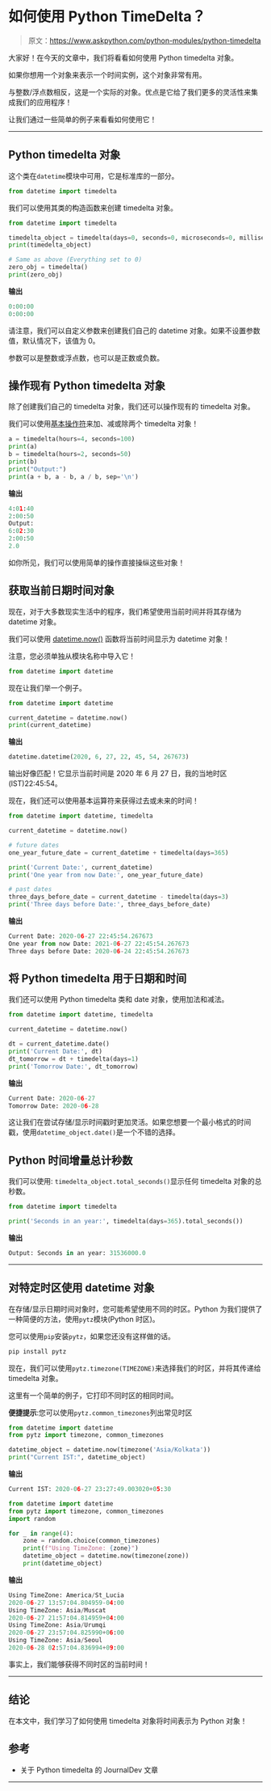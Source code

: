 # 如何使用 Python TimeDelta？

> 原文：<https://www.askpython.com/python-modules/python-timedelta>

大家好！在今天的文章中，我们将看看如何使用 Python timedelta 对象。

如果你想用一个对象来表示一个时间实例，这个对象非常有用。

与整数/浮点数相反，这是一个实际的对象。优点是它给了我们更多的灵活性来集成我们的应用程序！

让我们通过一些简单的例子来看看如何使用它！

* * *

## Python timedelta 对象

这个类在`datetime`模块中可用，它是标准库的一部分。

```py
from datetime import timedelta

```

我们可以使用其类的构造函数来创建 timedelta 对象。

```py
from datetime import timedelta

timedelta_object = timedelta(days=0, seconds=0, microseconds=0, milliseconds=0, minutes=0, hours=0, weeks=0)
print(timedelta_object)

# Same as above (Everything set to 0)
zero_obj = timedelta()
print(zero_obj)

```

**输出**

```py
0:00:00
0:00:00

```

请注意，我们可以自定义参数来创建我们自己的 datetime 对象。如果不设置参数值，默认情况下，该值为 0。

参数可以是整数或浮点数，也可以是正数或负数。

## 操作现有 Python timedelta 对象

除了创建我们自己的 timedelta 对象，我们还可以操作现有的 timedelta 对象。

我们可以使用[基本操作符](https://www.askpython.com/python/python-operators)来加、减或除两个 timedelta 对象！

```py
a = timedelta(hours=4, seconds=100)
print(a)
b = timedelta(hours=2, seconds=50)
print(b)
print("Output:")
print(a + b, a - b, a / b, sep='\n')

```

**输出**

```py
4:01:40
2:00:50
Output:
6:02:30
2:00:50
2.0

```

如你所见，我们可以使用简单的操作直接操纵这些对象！

## 获取当前日期时间对象

现在，对于大多数现实生活中的程序，我们希望使用当前时间并将其存储为 datetime 对象。

我们可以使用 [datetime.now()](https://www.askpython.com/python/examples/current-date-and-time-in-python) 函数将当前时间显示为 datetime 对象！

注意，您必须单独从模块名称中导入它！

```py
from datetime import datetime

```

现在让我们举一个例子。

```py
from datetime import datetime

current_datetime = datetime.now()
print(current_datetime)

```

**输出**

```py
datetime.datetime(2020, 6, 27, 22, 45, 54, 267673)

```

输出好像匹配！它显示当前时间是 2020 年 6 月 27 日，我的当地时区(IST)22:45:54。

现在，我们还可以使用基本运算符来获得过去或未来的时间！

```py
from datetime import datetime, timedelta

current_datetime = datetime.now()

# future dates
one_year_future_date = current_datetime + timedelta(days=365)

print('Current Date:', current_datetime)
print('One year from now Date:', one_year_future_date)

# past dates
three_days_before_date = current_datetime - timedelta(days=3)
print('Three days before Date:', three_days_before_date)

```

**输出**

```py
Current Date: 2020-06-27 22:45:54.267673
One year from now Date: 2021-06-27 22:45:54.267673
Three days before Date: 2020-06-24 22:45:54.267673

```

## 将 Python timedelta 用于日期和时间

我们还可以使用 Python timedelta 类和 date 对象，使用加法和减法。

```py
from datetime import datetime, timedelta

current_datetime = datetime.now()

dt = current_datetime.date()
print('Current Date:', dt)
dt_tomorrow = dt + timedelta(days=1)
print('Tomorrow Date:', dt_tomorrow)

```

**输出**

```py
Current Date: 2020-06-27
Tomorrow Date: 2020-06-28

```

这让我们在尝试存储/显示时间戳时更加灵活。如果您想要一个最小格式的时间戳，使用`datetime_object.date()`是一个不错的选择。

## Python 时间增量总计秒数

我们可以使用:
`timedelta_object.total_seconds()`显示任何 timedelta 对象的总秒数。

```py
from datetime import timedelta

print('Seconds in an year:', timedelta(days=365).total_seconds())

```

**输出**

```py
Output: Seconds in an year: 31536000.0

```

* * *

## 对特定时区使用 datetime 对象

在存储/显示日期时间对象时，您可能希望使用不同的时区。Python 为我们提供了一种简便的方法，使用`pytz`模块(Python 时区)。

您可以使用`pip`安装`pytz`，如果您还没有这样做的话。

```py
pip install pytz

```

现在，我们可以使用`pytz.timezone(TIMEZONE)`来选择我们的时区，并将其传递给 timedelta 对象。

这里有一个简单的例子，它打印不同时区的相同时间。

**便捷提示**:您可以使用`pytz.common_timezones`列出常见时区

```py
from datetime import datetime
from pytz import timezone, common_timezones

datetime_object = datetime.now(timezone('Asia/Kolkata'))
print("Current IST:", datetime_object)

```

**输出**

```py
Current IST: 2020-06-27 23:27:49.003020+05:30

```

```py
from datetime import datetime
from pytz import timezone, common_timezones
import random

for _ in range(4):
    zone = random.choice(common_timezones)
    print(f"Using TimeZone: {zone}")
    datetime_object = datetime.now(timezone(zone))
    print(datetime_object)

```

**输出**

```py
Using TimeZone: America/St_Lucia
2020-06-27 13:57:04.804959-04:00
Using TimeZone: Asia/Muscat
2020-06-27 21:57:04.814959+04:00
Using TimeZone: Asia/Urumqi
2020-06-27 23:57:04.825990+06:00
Using TimeZone: Asia/Seoul
2020-06-28 02:57:04.836994+09:00

```

事实上，我们能够获得不同时区的当前时间！

* * *

## 结论

在本文中，我们学习了如何使用 timedelta 对象将时间表示为 Python 对象！

## 参考

*   关于 Python timedelta 的 JournalDev 文章

* * *